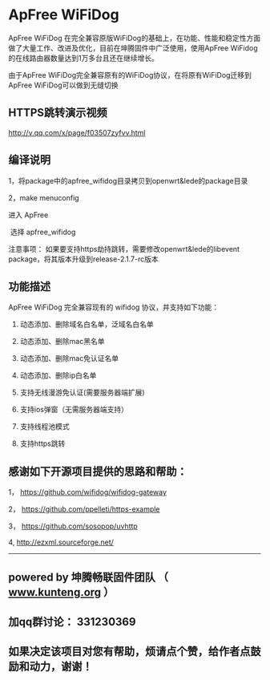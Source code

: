 # ApFree WiFiDog
ApFree WiFiDog 在完全兼容原版WiFiDog的基础上，在功能、性能和稳定性方面做了大量工作、改进及优化，目前在坤腾固件中广泛使用，使用ApFree WiFidog的在线路由器数量达到1万多台且还在继续增长。

由于ApFree WiFiDog完全兼容原有的WiFiDog协议，在将原有WiFiDog迁移到ApFree WiFiDog可以做到无缝切换

## HTTPS跳转演示视频

http://v.qq.com/x/page/f03507zyfvv.html

## 编译说明
1，将package中的apfree_wifidog目录拷贝到openwrt&lede的package目录

2，make menuconfig

  进入 ApFree
  
  选择 apfree_wifidog

注意事项：
如果要支持https劫持跳转，需要修改openwrt&lede的libevent package，将其版本升级到release-2.1.7-rc版本

## 功能描述

ApFree WiFiDog 完全兼容现有的 wifidog 协议，并支持如下功能：

1. 动态添加、删除域名白名单，泛域名白名单

2. 动态添加、删除mac黑名单

3. 动态添加、删除mac免认证名单

4. 动态添加、删除ip白名单

5. 支持无线漫游免认证(需要服务器端扩展)

6. 支持ios弹窗（无需服务器端支持）

7. 支持线程池模式

8. 支持https跳转


## 感谢如下开源项目提供的思路和帮助：

1， https://github.com/wifidog/wifidog-gateway  

2， https://github.com/ppelleti/https-example

3， https://github.com/sosopop/uvhttp

4, http://ezxml.sourceforge.net/

----

## powered by 坤腾畅联固件团队 （ www.kunteng.org ）
## 加qq群讨论： 331230369 

## 如果决定该项目对您有帮助，烦请点个赞，给作者点鼓励和动力，谢谢！
